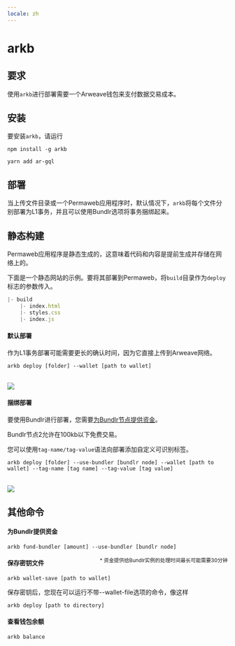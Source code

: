 ```yaml
---
locale: zh
---
```

# arkb

## 要求
使用`arkb`进行部署需要一个Arweave钱包来支付数据交易成本。

## 安装

要安装`arkb`，请运行
<CodeGroup>
 <CodeGroupItem title="NPM">

```console:no-line-numbers
npm install -g arkb
```
 </CodeGroupItem>
 <CodeGroupItem title="YARN">

```console:no-line-numbers
yarn add ar-gql
```
  </CodeGroupItem>
</CodeGroup>

## 部署

当上传文件目录或一个Permaweb应用程序时，默认情况下，`arkb`将每个文件分别部署为L1事务，并且可以使用Bundlr选项将事务捆绑起来。

## 静态构建
Permaweb应用程序是静态生成的，这意味着代码和内容是提前生成并存储在网络上的。

下面是一个静态网站的示例。要将其部署到Permaweb，将`build`目录作为`deploy`标志的参数传入。

```js
|- build
    |- index.html
    |- styles.css
    |- index.js
```

#### 默认部署

作为L1事务部署可能需要更长的确认时间，因为它直接上传到Arweave网络。

```console
arkb deploy [folder] --wallet [path to wallet]
```
<br/>
<img src="https://arweave.net/_itbo7y4H0kDm4mrPViDlc6bt85-0yLU2pO2KoSA0eM" />

#### 捆绑部署
要使用Bundlr进行部署，您需要<a href="#fund-bundlr">为Bundlr节点提供资金</a>。

Bundlr节点2允许在100kb以下免费交易。

您可以使用`tag-name/tag-value`语法向部署添加自定义可识别标签。

```console
arkb deploy [folder] --use-bundler [bundlr node] --wallet [path to wallet] --tag-name [tag name] --tag-value [tag value]
```
<br/>
<img src="https://arweave.net/jXP0mQvLiRaUNYWl1clpB1G2hZeO07i5T5Lzxi3Kesk" />

## 其他命令

#### 为Bundlr提供资金

```console
arkb fund-bundler [amount] --use-bundler [bundlr node]
```

<sub style="float:right">\* 资金提供给Bundlr实例的处理时间最长可能需要30分钟</sub>

#### 保存密钥文件

```console
arkb wallet-save [path to wallet]
``` 

保存密钥后，您现在可以运行不带--wallet-file选项的命令，像这样

```console
arkb deploy [path to directory]
```

#### 查看钱包余额
```console
arkb balance
```